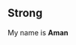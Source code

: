<!-- Date 07-06-2021 -->
<!--* strong -->
<!--* strong -->

## Strong

My name is **Aman**

<!-- My name is __Aman__ -->
